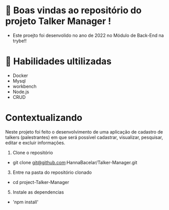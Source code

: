   
  #  📝 Boas vindas ao repositório do projeto Talker Manager !

- Este proejto foi desenvolido no ano de 2022 no Módulo de Back-End na trybe!!

# 🚦 Habilidades ultilizadas 
- Docker
- Mysql
- workbench
- Node.js
- CRUD

# Contextualizando
Neste projeto foi feito  o desenvolvimento  de uma aplicação de cadastro de talkers (palestrantes) em que será possível cadastrar, visualizar, pesquisar, editar e excluir informações.

  1. Clone o repositório
  - git clone git@github.com:HannaBacelar/Talker-Manager.git
  3. Entre na pasta do repositório clonado
  - cd project-Talker-Manager
  5. Instale as dependencias
   - 'npm install'
